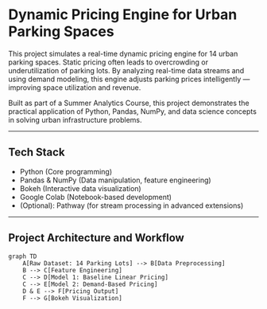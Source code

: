 # Dynamic Pricing Engine for Urban Parking Spaces

This project simulates a real-time dynamic pricing engine for 14 urban parking spaces. Static pricing often leads to overcrowding or underutilization of parking lots. By analyzing real-time data streams and using demand modeling, this engine adjusts parking prices intelligently — improving space utilization and revenue.

Built as part of a Summer Analytics Course, this project demonstrates the practical application of Python, Pandas, NumPy, and data science concepts in solving urban infrastructure problems.

---

## Tech Stack

- Python (Core programming)
- Pandas & NumPy (Data manipulation, feature engineering)
- Bokeh (Interactive data visualization)
- Google Colab (Notebook-based development)
- (Optional): Pathway (for stream processing in advanced extensions)

---

## Project Architecture and Workflow

```mermaid
graph TD
    A[Raw Dataset: 14 Parking Lots] --> B[Data Preprocessing]
    B --> C[Feature Engineering]
    C --> D[Model 1: Baseline Linear Pricing]
    C --> E[Model 2: Demand-Based Pricing]
    D & E --> F[Pricing Output]
    F --> G[Bokeh Visualization]
